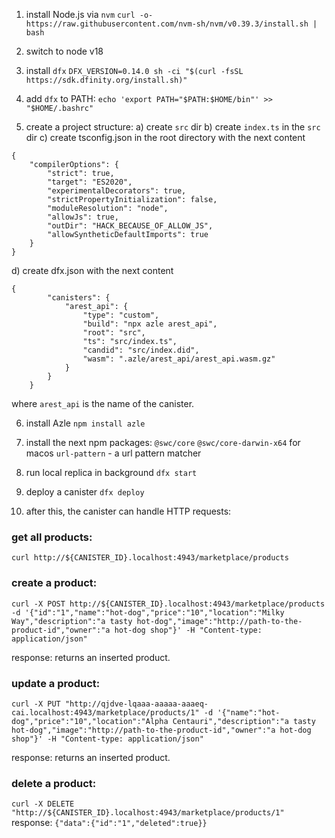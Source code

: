 1. install Node.js via `nvm`
`curl -o- https://raw.githubusercontent.com/nvm-sh/nvm/v0.39.3/install.sh | bash`

2. switch to node v18

3. install `dfx`
`DFX_VERSION=0.14.0 sh -ci "$(curl -fsSL https://sdk.dfinity.org/install.sh)"`

4. add `dfx` to PATH:
`echo 'export PATH="$PATH:$HOME/bin"' >> "$HOME/.bashrc"`

5. create a project structure:
a) create `src` dir
b) create `index.ts` in the `src` dir
c) create tsconfig.json in the root directory with the next content
```
{
    "compilerOptions": {
        "strict": true,
        "target": "ES2020",
        "experimentalDecorators": true,
        "strictPropertyInitialization": false,
        "moduleResolution": "node",
        "allowJs": true,
        "outDir": "HACK_BECAUSE_OF_ALLOW_JS",
        "allowSyntheticDefaultImports": true
    }
}
```
d) create dfx.json with the next content
```
{
        "canisters": {
            "arest_api": {
                "type": "custom",
                "build": "npx azle arest_api",
                "root": "src",
                "ts": "src/index.ts",
                "candid": "src/index.did",
                "wasm": ".azle/arest_api/arest_api.wasm.gz"
            }
        }
    }
```
where `arest_api` is the name of the canister. 

6. install Azle
`npm install azle`

7. install the next npm packages:
`@swc/core`
`@swc/core-darwin-x64` for macos
`url-pattern` - a url pattern matcher

8. run local replica in background
`dfx start`

9. deploy a canister
`dfx deploy`

10. after this, the canister can handle HTTP requests:

### get all products:
`curl http://${CANISTER_ID}.localhost:4943/marketplace/products`

### create a product:
`curl -X POST http://${CANISTER_ID}.localhost:4943/marketplace/products -d '{"id":"1","name":"hot-dog","price":"10","location":"Milky Way","description":"a tasty hot-dog","image":"http://path-to-the-product-id","owner":"a hot-dog shop"}' -H "Content-type: application/json"`

response: returns an inserted product.

### update a product:
`curl -X PUT "http://qjdve-lqaaa-aaaaa-aaaeq-cai.localhost:4943/marketplace/products/1" -d '{"name":"hot-dog","price":"10","location":"Alpha Centauri","description":"a tasty hot-dog","image":"http://path-to-the-product-id","owner":"a hot-dog shop"}' -H "Content-type: application/json"`

response: returns an inserted product.

### delete a product:
`curl -X DELETE "http://${CANISTER_ID}.localhost:4943/marketplace/products/1"`
response:
`{"data":{"id":"1","deleted":true}}`